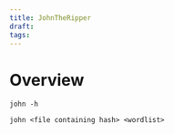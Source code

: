 ```yaml
---
title: JohnTheRipper
draft: 
tags:
---
```

# Overview

`john -h`

`john <file containing hash> <wordlist>`

